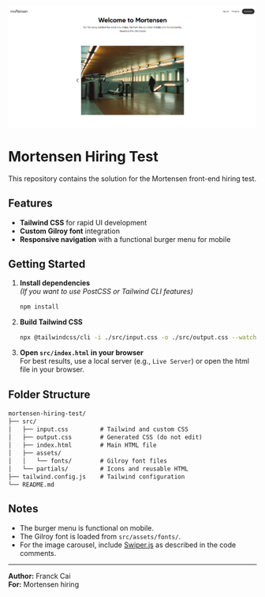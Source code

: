 ![Project Logo](preview.png)

# Mortensen Hiring Test

This repository contains the solution for the Mortensen front-end hiring test.

## Features

- **Tailwind CSS** for rapid UI development
- **Custom Gilroy font** integration
- **Responsive navigation** with a functional burger menu for mobile

## Getting Started

1. **Install dependencies**  
   _(If you want to use PostCSS or Tailwind CLI features)_

   ```bash
   npm install
   ```

2. **Build Tailwind CSS**

   ```bash
   npx @tailwindcss/cli -i ./src/input.css -o ./src/output.css --watch
   ```

3. **Open `src/index.html` in your browser**  
   For best results, use a local server (e.g., `Live Server`) or open the html file in your browser.

## Folder Structure

```
mortensen-hiring-test/
├── src/
│   ├── input.css         # Tailwind and custom CSS
│   ├── output.css        # Generated CSS (do not edit)
│   ├── index.html        # Main HTML file
│   ├── assets/
│   │   └── fonts/        # Gilroy font files
│   └── partials/         # Icons and reusable HTML
├── tailwind.config.js    # Tailwind configuration
└── README.md
```

## Notes

- The burger menu is functional on mobile.
- The Gilroy font is loaded from `src/assets/fonts/`.
- For the image carousel, include [Swiper.js](https://swiperjs.com/) as described in the code comments.

---

**Author:** Franck Cai  
**For:** Mortensen hiring
